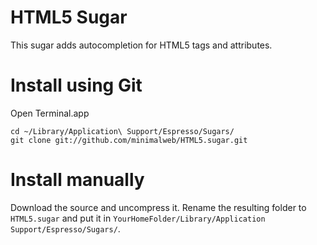 HTML5 Sugar
===========

This sugar adds autocompletion for HTML5 tags and attributes.

Install using Git
=================

Open Terminal.app

    cd ~/Library/Application\ Support/Espresso/Sugars/
    git clone git://github.com/minimalweb/HTML5.sugar.git


Install manually
=====================

Download the source and uncompress it. Rename the resulting folder to `HTML5.sugar` and put it in `YourHomeFolder/Library/Application Support/Espresso/Sugars/`.